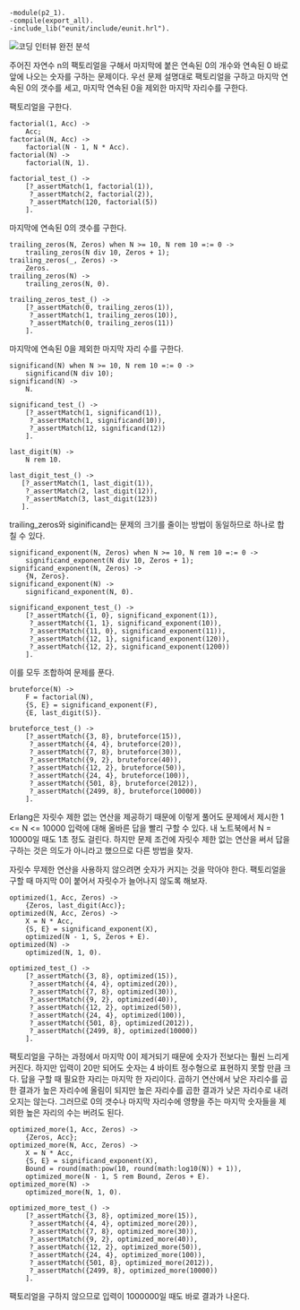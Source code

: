 ~~~
-module(p2_1).
-compile(export_all).
-include_lib("eunit/include/eunit.hrl").
~~~

![코딩 인터뷰 완전 분석](http://www.insightbook.co.kr/wp-content/uploads/2012/08/%EC%BD%94%EB%94%A9%EC%9D%B8%ED%84%B0%EB%B7%B0-%ED%91%9C%EC%A7%801.jpg)

주어진 자연수 n의 팩토리얼을 구해서 마지막에 붙은 연속된 0의 개수와 연속된 0 바로 앞에 나오는 숫자를 구하는 문제이다. 우선 문제 설명대로 팩토리얼을 구하고 마지막 연속된 0의 갯수를 세고, 마지막 연속된 0을 제외한 마지막 자리수를 구한다.

팩토리얼을 구한다.

~~~
factorial(1, Acc) ->
    Acc;
factorial(N, Acc) ->
    factorial(N - 1, N * Acc).
factorial(N) ->
    factorial(N, 1).

factorial_test_() ->
    [?_assertMatch(1, factorial(1)),
     ?_assertMatch(2, factorial(2)),
     ?_assertMatch(120, factorial(5))
    ].
~~~

마지막에 연속된 0의 갯수를 구한다.

~~~
trailing_zeros(N, Zeros) when N >= 10, N rem 10 =:= 0 ->
    trailing_zeros(N div 10, Zeros + 1);
trailing_zeros(_, Zeros) ->
    Zeros.
trailing_zeros(N) ->
    trailing_zeros(N, 0).

trailing_zeros_test_() ->
    [?_assertMatch(0, trailing_zeros(1)),
     ?_assertMatch(1, trailing_zeros(10)),
     ?_assertMatch(0, trailing_zeros(11))
    ].
~~~

마지막에 연속된 0을 제외한 마지막 자리 수를 구한다.

~~~
significand(N) when N >= 10, N rem 10 =:= 0 ->
    significand(N div 10);
significand(N) ->
    N.

significand_test_() ->
    [?_assertMatch(1, significand(1)),
     ?_assertMatch(1, significand(10)),
     ?_assertMatch(12, significand(12))
    ].

last_digit(N) ->
    N rem 10.

last_digit_test_() ->
   [?_assertMatch(1, last_digit(1)),
    ?_assertMatch(2, last_digit(12)),
    ?_assertMatch(3, last_digit(123))
   ].
~~~    

trailing_zeros와 siginificand는 문제의 크기를 줄이는 방법이 동일하므로 하나로 합칠 수 있다.

~~~
significand_exponent(N, Zeros) when N >= 10, N rem 10 =:= 0 ->
    significand_exponent(N div 10, Zeros + 1);
significand_exponent(N, Zeros) ->
    {N, Zeros}.
significand_exponent(N) ->
    significand_exponent(N, 0).

significand_exponent_test_() ->
    [?_assertMatch({1, 0}, significand_exponent(1)),
     ?_assertMatch({1, 1}, significand_exponent(10)),
     ?_assertMatch({11, 0}, significand_exponent(11)),
     ?_assertMatch({12, 1}, significand_exponent(120)),
     ?_assertMatch({12, 2}, significand_exponent(1200))
    ].
~~~

이를 모두 조합하여 문제를 푼다.

~~~
bruteforce(N) ->
    F = factorial(N),
    {S, E} = significand_exponent(F),
    {E, last_digit(S)}.

bruteforce_test_() ->
    [?_assertMatch({3, 8}, bruteforce(15)),
     ?_assertMatch({4, 4}, bruteforce(20)),
     ?_assertMatch({7, 8}, bruteforce(30)),
     ?_assertMatch({9, 2}, bruteforce(40)),
     ?_assertMatch({12, 2}, bruteforce(50)),
     ?_assertMatch({24, 4}, bruteforce(100)),
     ?_assertMatch({501, 8}, bruteforce(2012)),
     ?_assertMatch({2499, 8}, bruteforce(10000))
    ].
~~~

Erlang은 자릿수 제한 없는 연산을 제공하기 때문에 이렇게 풀어도 문제에서 제시한 1 <= N <= 10000 입력에 대해 올바른 답을 빨리 구할 수 있다. 내 노트북에서 N = 10000일 때도 1초 정도 걸린다. 하지만 문제 조건에 자릿수 제한 없는 연산을 써서 답을 구하는 것은 의도가 아니라고 했으므로 다른 방법을 찾자.

자릿수 무제한 연산을 사용하지 않으려면 숫자가 커지는 것을 막아야 한다. 팩토리얼을 구할 때 마지막 0이 붙어서 자릿수가 늘어나지 않도록 해보자.

~~~
optimized(1, Acc, Zeros) ->
    {Zeros, last_digit(Acc)};
optimized(N, Acc, Zeros) ->
    X = N * Acc,
    {S, E} = significand_exponent(X),
    optimized(N - 1, S, Zeros + E).
optimized(N) ->
    optimized(N, 1, 0).

optimized_test_() ->
    [?_assertMatch({3, 8}, optimized(15)),
     ?_assertMatch({4, 4}, optimized(20)),
     ?_assertMatch({7, 8}, optimized(30)),
     ?_assertMatch({9, 2}, optimized(40)),
     ?_assertMatch({12, 2}, optimized(50)),
     ?_assertMatch({24, 4}, optimized(100)),
     ?_assertMatch({501, 8}, optimized(2012)),
     ?_assertMatch({2499, 8}, optimized(10000))
    ].
~~~
    
팩토리얼을 구하는 과정에서 마지막 0이 제거되기 때문에 숫자가 전보다는 훨씬 느리게 커진다. 하지만 입력이 20만 되어도 숫자는 4 바이트 정수형으로 표현하지 못할 만큼 크다. 답을 구할 때 필요한 자리는 마지막 한 자리이다. 곱하기 연산에서 낮은 자리수를 곱한 결과가 높은 자리수에 올림이 되지만 높은 자리수를 곱한 결과가 낮은 자리수로 내려오지는 않는다. 그러므로 0의 갯수나 마지막 자리수에 영향을 주는 마지막 숫자들을 제외한 높은 자리의 수는 버려도 된다.

~~~
optimized_more(1, Acc, Zeros) ->
    {Zeros, Acc};
optimized_more(N, Acc, Zeros) ->
    X = N * Acc,
    {S, E} = significand_exponent(X),
    Bound = round(math:pow(10, round(math:log10(N)) + 1)),
    optimized_more(N - 1, S rem Bound, Zeros + E).
optimized_more(N) ->
    optimized_more(N, 1, 0).

optimized_more_test_() ->
    [?_assertMatch({3, 8}, optimized_more(15)),
     ?_assertMatch({4, 4}, optimized_more(20)),
     ?_assertMatch({7, 8}, optimized_more(30)),
     ?_assertMatch({9, 2}, optimized_more(40)),
     ?_assertMatch({12, 2}, optimized_more(50)),
     ?_assertMatch({24, 4}, optimized_more(100)),
     ?_assertMatch({501, 8}, optimized_more(2012)),
     ?_assertMatch({2499, 8}, optimized_more(10000))
    ].
~~~

팩토리얼을 구하지 않으므로 입력이 1000000일 때도 바로 결과가 나온다.

